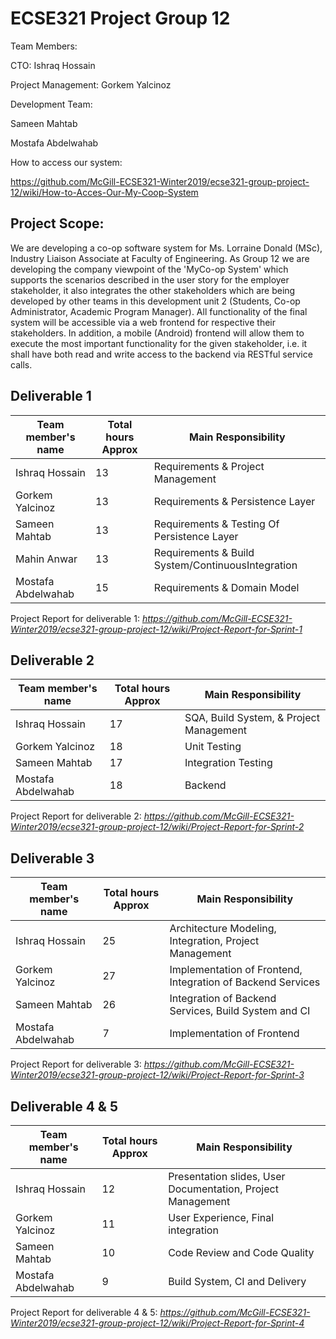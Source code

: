 # ECSE321 Project Group 12

Team Members:


CTO: Ishraq Hossain


Project Management: Gorkem Yalcinoz


Development Team: 

Sameen Mahtab


Mostafa Abdelwahab


How to access our system:

https://github.com/McGill-ECSE321-Winter2019/ecse321-group-project-12/wiki/How-to-Acces-Our-My-Coop-System


## Project Scope:
We are developing a co-op software system for Ms. Lorraine Donald (MSc), Industry Liaison Associate at Faculty of Engineering. As Group 12 we are developing the company viewpoint of the 'MyCo-op System' which supports the scenarios described in the user story for the employer stakeholder, it also integrates the other stakeholders which are being developed by other teams in this development unit 2 (Students, Co-op Administrator, Academic Program Manager).
All functionality of the final system will be accessible via a web frontend for respective their stakeholders. In addition, a mobile (Android) frontend will allow them to execute the most important functionality for the given stakeholder, i.e. it shall have both read and write access to the backend via RESTful service calls. 

## Deliverable 1

|Team member's name|Total hours Approx|Main Responsibility                              |
|------------------|------------------|-------------------------------------------------|
|Ishraq Hossain    |    13            |Requirements & Project Management                |
|Gorkem Yalcinoz   |    13            |Requirements & Persistence Layer                 |
|Sameen Mahtab     |    13            |Requirements & Testing Of Persistence Layer      |
|Mahin Anwar       |    13            |Requirements & Build System/ContinuousIntegration|
|Mostafa Abdelwahab|    15            |Requirements & Domain Model                      |

Project Report for deliverable 1:
_https://github.com/McGill-ECSE321-Winter2019/ecse321-group-project-12/wiki/Project-Report-for-Sprint-1_


## Deliverable 2

|Team member's name|Total hours Approx|Main Responsibility                              |
|------------------|------------------|-------------------------------------------------|
|Ishraq Hossain    |    17            |SQA, Build System, & Project Management          |
|Gorkem Yalcinoz   |    18            |Unit Testing                                     |
|Sameen Mahtab     |    17            |Integration Testing                              |
|Mostafa Abdelwahab|    18            |Backend                                          |

Project Report for deliverable 2:
_https://github.com/McGill-ECSE321-Winter2019/ecse321-group-project-12/wiki/Project-Report-for-Sprint-2_




## Deliverable 3

|Team member's name|Total hours Approx|Main Responsibility                                             |
|------------------|------------------|----------------------------------------------------------------|
|Ishraq Hossain    |    25            |Architecture Modeling, Integration, Project Management          |
|Gorkem Yalcinoz   |    27            |Implementation of Frontend, Integration of Backend Services     |
|Sameen Mahtab     |    26            |Integration of Backend Services, Build System and CI            |
|Mostafa Abdelwahab|    7             |Implementation of Frontend                                      |

Project Report for deliverable 3:
_https://github.com/McGill-ECSE321-Winter2019/ecse321-group-project-12/wiki/Project-Report-for-Sprint-3_



## Deliverable 4 & 5

|Team member's name|Total hours Approx|Main Responsibility                                             |
|------------------|------------------|----------------------------------------------------------------|
|Ishraq Hossain    |    12            |Presentation slides, User Documentation, Project Management     |
|Gorkem Yalcinoz   |    11            |User Experience, Final integration                              |
|Sameen Mahtab     |    10             |Code Review and Code Quality                                   |
|Mostafa Abdelwahab|    9             |Build System, CI and Delivery                                   |

Project Report for deliverable 4 & 5:
_https://github.com/McGill-ECSE321-Winter2019/ecse321-group-project-12/wiki/Project-Report-for-Sprint-4_


